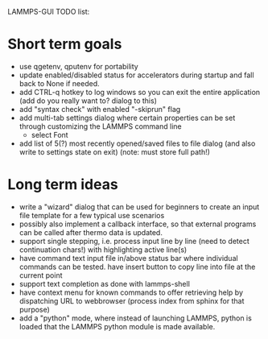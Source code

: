LAMMPS-GUI TODO list:

# Short term goals

- use qgetenv, qputenv for portability
- update enabled/disabled status for accelerators during startup and fall back to None if needed.
- add CTRL-q hotkey to log windows so you can exit the entire application (add do you really want to? dialog to this)
- add "syntax check" with enabled "-skiprun" flag
- add multi-tab settings dialog where certain properties can be set through customizing the LAMMPS command line
   + select Font
- add list of 5(?) most recently opened/saved files to file dialog (and also write to settings state on exit) (note: must store full path!)

# Long term ideas
- write a "wizard" dialog that can be used for beginners to create an input file template for a few typical use scenarios
- possibly also implement a callback interface, so that external programs can be called after thermo data is updated.
- support single stepping, i.e. process input line by line (need to detect continuation chars!) with highlighting active line(s)
- have command text input file in/above status bar where individual commands can be tested. have insert button to copy line into file at the current point
- support text completion as done with lammps-shell
- have context menu for known commands to offer retrieving help by dispatching URL to webbrowser (process index from sphinx for that purpose)
- add a "python" mode, where instead of launching LAMMPS, python is loaded that the LAMMPS python module is made available.
